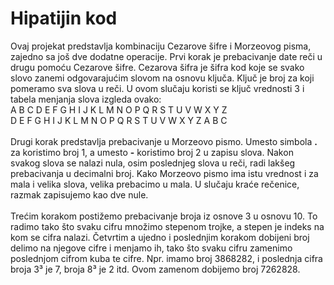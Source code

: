 # Hipatijin kod

Ovaj projekat predstavlja kombinaciju Cezarove šifre i Morzeovog pisma, zajedno sa još dve dodatne operacije. Prvi korak je prebacivanje date reči u drugu pomoću Cezarove šifre. Cezarova šifra je šifra kod koje se svako slovo zanemi odgovarajućim slovom na osnovu ključa. Ključ je broj za koji pomeramo sva slova u reči. U ovom slučaju koristi se ključ vrednosti 3 i tabela menjanja slova izgleda ovako: <br>
A B C D E F G H I J K L M N O P Q R S T U V W X Y Z <br>
D E F G H I J K L M N O P Q R S T U V W X Y Z A B C <br>
<br>
Drugi korak predstavlja prebacivanje u Morzeovo pismo. Umesto simbola **.** za koristimo broj 1, a umesto **-** koristimo broj 2 u zapisu slova. Nakon svakog slova se nalazi nula, osim poslednjeg slova u reči, radi lakšeg prebacivanja u decimalni broj. Kako Morzeovo pismo ima istu vrednost i za mala i velika slova, velika prebacimo u mala. U slučaju kraće rečenice, razmak zapisujemo kao dve nule.
<br>
<br>
Trećim korakom postižemo prebacivanje broja iz osnove 3 u osnovu 10. To radimo tako što svaku cifru množimo stepenom trojke, a stepen je indeks na kom se cifra nalazi.
Četvrtim a ujedno i poslednjim korakom dobijeni broj delimo na njegove cifre i menjamo ih, tako što svaku cifru zamenimo poslednjom cifrom kuba te cifre. Npr. imamo broj 3868282, i poslednja cifra broja 3³ je 7, broja 8³ je 2 itd. Ovom zamenom dobijemo broj 7262828. 

